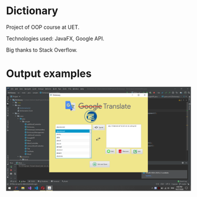 # Dictionary

Project of OOP course at UET.

Technologies used: JavaFX, Google API.
  
Big thanks to Stack Overflow.     

# Output examples
![alt text](https://github.com/daoducanhc/Dictionary_/blob/main/Dictionary.PNG)
